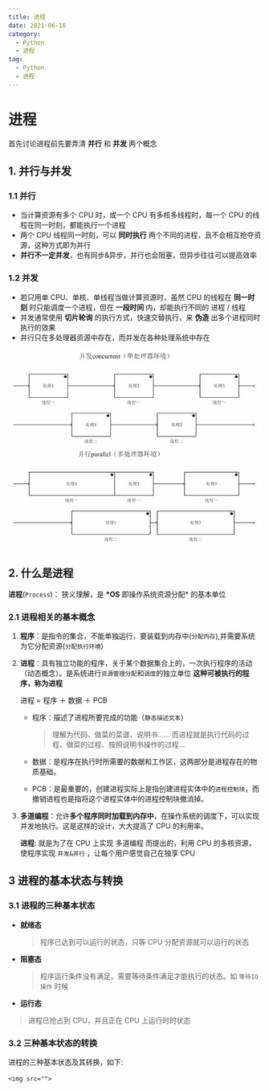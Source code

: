 ```yaml
---
title: 进程
date: 2021-06-16
category:
  - Python
  - 进程
tag:
  - Python
  - 进程
---
```


# 进程

首先讨论进程前先要弄清 **并行** 和 **并发** 两个概念

## 1. 并行与并发

### 1.1 并行

- 当计算资源有多个 CPU 时，或一个 CPU 有多核多线程时，每一个 CPU 的线程在同一时刻，都能执行一个进程
- 两个 CPU 线程同一时刻，可以 **同时执行** 两个不同的进程，且不会相互抢夺资源，这种方式即为并行
- **并行不一定并发**，也有同步&异步，并行也会阻塞，但异步往往可以提高效率

### 1.2 并发

- 若只用单 CPU、单核、单线程当做计算资源时，虽然 CPU 的线程在 **同一时刻** 时只能调度一个进程，但在 **一段时间** 内，却能执行不同的 进程 / 线程
- 并发通常使用 **切片轮询** 的执行方式，快速交替执行，来 **伪造** 出多个进程同时执行的效果
- 并行只在多处理器资源中存在，而并发在各种处理系统中存在

<img src="./img/CPU并发和并行.png" />

## 2. 什么是进程

<Alert type="info">**进程**(`Process`)： 狭义理解，是 **\*OS** 即操作系统资源分配\* 的<Font type="success">基本单位</Font></Alert>

### 2.1 进程相关的基本概念

1. **程序**：是指令的集合，不能单独运行，要装载到内存中(`分配内存`),并需要系统为它分配资源(`分配执行环境`)

2. **进程**：具有独立功能的程序，关于某个数据集合上的，一次执行程序的活动（动态概念）。是系统进行`资源管理分配`和`调度`的独立单位 **这种可被执行的程序，称为进程**

   <Font type="orange" fsize="l">进程</Font> = <Badge type="info">程序</Badge> ＋ <Badge type="error">数据</Badge> ＋ <Badge type="queen">PCB</Badge>

   - <Badge type="info">程序</Badge>：描述了进程所要完成的功能（`静态描述文本`）

     > 理解为代码、做菜的菜谱、说明书...... 而进程就是执行代码的过程、做菜的过程、按照说明书操作的过程...

   - <Badge type="error">数据</Badge>：是程序在执行时所需要的数据和工作区，这两部分是进程存在的物质基础。

   - <Badge type="queen">PCB</Badge>：是最重要的，创建进程实际上是指创建进程实体中的`进程控制块`，而撤销进程也是指将这个进程实体中的进程控制块撤消掉。

3. **多道编程**：允许**多个程序同时加载到内存中**，在操作系统的调度下，可以实现并发地执行。这是这样的设计，大大提高了 CPU 的利用率。

   <Alert type="info">**进程**: 就是为了在 CPU 上实现 多道编程 而提出的，利用 CPU 的多核资源，使程序实现 `并发&并行` ，让每个用户感觉自己在独享 CPU</Alert>

## 3 进程的基本状态与转换

### 3.1 进程的三种基本状态

- **就绪态**

  > 程序已达到可以运行的状态，只等 CPU 分配资源就可以运行的状态

- **阻塞态**

  > 程序运行条件没有满足，需要等待条件满足才能执行的状态。如 `等待IO操作` 时候

- **运行态**

> 进程已抢占到 CPU，并且正在 CPU 上运行时的状态

### 3.2 三种基本状态的转换

进程的三种基本状态及其转换，如下:

`<img src="">`
